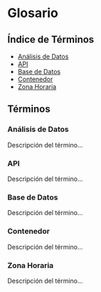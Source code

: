 # Glosario

## Índice de Términos
- [Análisis de Datos](#análisis-de-datos)
- [API](#api)
- [Base de Datos](#base-de-datos)
- [Contenedor](#contenedor)
- [Zona Horaria](#zona-horaria)

## Términos

### Análisis de Datos
Descripción del término...

### API
Descripción del término...

### Base de Datos
Descripción del término...

### Contenedor
Descripción del término...

### Zona Horaria
Descripción del término...
